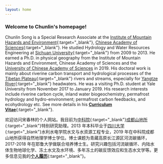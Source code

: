 ```yaml
---
layout: home
---
```


### Welcome to Chunlin's homepage!

Chunlin Song is a Special Research Associate at the [Institute of Mountain Hazards and Environment](http://english.imde.cas.cn/){:target="_blank"}, [Chinese Academy of Sciences](http://english.cas.cn/){:target="_blank"}. He studied Hydrology and Water Resources Engineering at [Sichuan University](http://en.scu.edu.cn/){:target="_blank"} from 2009 to 2013. He earned a Ph.D. in physical geography from the Institute of Mountain Hazards and Environment, Chinese Academy of Sciences and the [University of Chinese Academy of Sciences](http://english.ucas.ac.cn/) in 2019. His doctoral work is mainly about riverine carbon transport and hydrological processes of the [Tibetan Plateau](https://en.wikipedia.org/wiki/Tibetan_Plateau){:target="_blank"} rivers and streams, especially for [Yangtze River](https://en.wikipedia.org/wiki/Yangtze){:target="_blank"} headwaters. He was a visiting Ph.D. student at Yale University from November 2017 to January 2019. His research interests include riverine carbon cycle, inland water biogeochemistry, permafrost hydrology and hydro-environment;
permafrost carbon feedbacks, and ecohydrology etc. See more details in his [**Curriculum Vitae**](https://songchunlin.net/files/others/songchunlin_cv.pdf){:target="_blank"}.

欢迎访问宋春林的个人网站。我目前为[中科院](http://www.cas.cn/){:target="_blank"}[成都山地所](http://www.imde.ac.cn/){:target="_blank"}特别研究助理。2013 年本科毕业于[四川大学](http://www.scu.edu.cn/){:target="_blank"}水利水电学院水文与水资源工程专业，2019 年在中科院成都山地所获得自然地理学博士学位。博士课题为青藏高原长江源区河流碳循环，2017-2018 年在耶鲁大学做联合培养博士生。研究兴趣包括河流碳循环、内陆水体生物地球化学、冻土水文及水环境、多年冻土的碳反馈效应和生态水文学等。更多信息见我的[**个人履历**](https://songchunlin.net/files/others/songchunlin_cv_cn.pdf){:target="_blank"}。